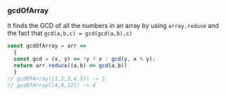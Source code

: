 ### gcdOfArray

It finds the GCD of all the numbers in an array by using `array.reduce` and the fact that `gcd(a,b,c) = gcd(gcd(a,b),c)`

```js
const gcdOfArray = arr =>
  {
  const gcd = (x, y) => !y ? x : gcd(y, x % y);
  return arr.reduce((a,b) => gcd(a,b))
  }
// gcdOfArray([1,2,3,4,5]) -> 1
// gcdOfArray([4,8,12]) -> 4
```
